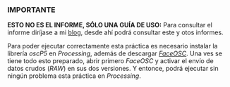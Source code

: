 ### IMPORTANTE

**ESTO NO ES EL INFORME, SÓLO UNA GUÍA DE USO:** Para consultar el informe diríjase a mi [blog](https://josemap-99.github.io), desde ahí podrá consultar este y otos informes.

Para poder ejecutar correctamente esta práctica es necesario instalar la librería *oscP5* en *Processing*, además de descargar [*FaceOSC*](https://github.com/kylemcdonald/ofxFaceTracker/releases). Una ves se tiene todo esto preparado, abrir primero *FaceOSC* y activar el envío de datos crudos (*RAW*) en sus dos versiones. Y entonce, podrá ejecutar sin ningún problema esta práctica en *Processing*. 
